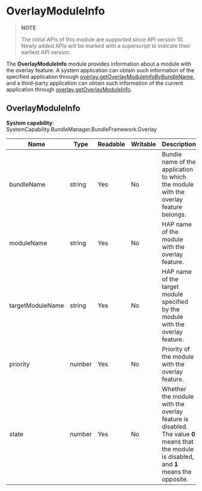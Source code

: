 # OverlayModuleInfo

> **NOTE**
>
> The initial APIs of this module are supported since API version 10. Newly added APIs will be marked with a superscript to indicate their earliest API version.

The **OverlayModuleInfo** module provides information about a module with the overlay feature. A system application can obtain such information of the specified application through [overlay.getOverlayModuleInfoByBundleName](js-apis-overlay.md#overlaygetoverlaymoduleinfobybundlename), and a third-party application can obtain such information of the current application through [overlay.getOverlayModuleInfo](js-apis-overlay.md#overlaygetoverlaymoduleinfo).

## OverlayModuleInfo

 **System capability**: SystemCapability.BundleManager.BundleFramework.Overlay

| Name                 | Type                                               | Readable| Writable| Description                                           |
| --------------------- | ---------------------------------------------------| ---- | ---- | ---------------------------------------------- |
| bundleName            | string                                             | Yes  | No  | Bundle name of the application to which the module with the overlay feature belongs.          |
| moduleName            | string                                             | Yes  | No  | HAP name of the module with the overlay feature.                      |
| targetModuleName      | string                                             | Yes  | No  | HAP name of the target module specified by the module with the overlay feature.       |
| priority              | number                                             | Yes  | No  | Priority of the module with the overlay feature.                  |
| state                 | number                                             | Yes  | No  | Whether the module with the overlay feature is disabled. The value **0** means that the module is disabled, and **1** means the opposite.                      |
